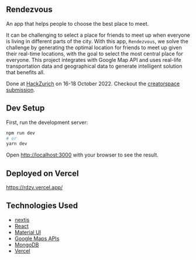 ## Rendezvous

An app that helps people to choose the best place to meet.

It can be challenging to select a place for friends to meet up when everyone is living in different parts of the city. With this app, `Rendezvous`, we solve the challenge by generating the optimal location for friends to meet up given their real-time locations, with the goal to select the most central place for everyone. This project integrates with Google Map API and uses real-life transportation data and geographical data to generate intelligent solution that benefits all.

Done at [HackZurich](https://hackzurich.com/) on 16-18 October 2022. Checkout the [creatorspace submission](https://app.creatorspace.dev/xiaosun/projects/idvTTdaXAnLkLHkl).

## Dev Setup

First, run the development server:

```bash
npm run dev
# or
yarn dev
```

Open [http://localhost:3000](http://localhost:3000) with your browser to see the result.

## Deployed on Vercel

https://rdzv.vercel.app/

## Technologies Used

- [nextjs](https://nextjs.org/)
- [React](https://reactjs.org/)
- [Material UI](https://mui.com/)
- [Google Maps APIs](https://react-google-maps-api-docs.netlify.app/)
- [MongoDB](https://www.mongodb.com/)
- [Vercel](https://vercel.com/)
